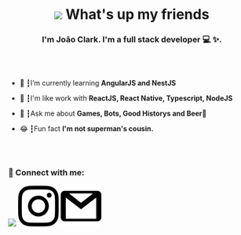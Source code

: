 <h1 align="center"><img src="https://media.giphy.com/media/hvRJCLFzcasrR4ia7z/giphy.gif" width="30px"> What's up my friends</h1>
<h3 align="center">I'm João Clark.
I'm a full stack developer 💻 ✨.</h3>
</br>
</br>

- 🌱 ┇I’m currently learning **AngularJS and NestJS**

- 🥋 ┇I'm like work with **ReactJS, React Native, Typescript, NodeJS**

- 💬 ┇Ask me about **Games, Bots, Good Historys and Beer🍻**

- 😂 ┇Fun fact **I'm not superman's cousin.**
</br>
</br>

<h3 align="left">📌 Connect with me:</h3>
<p align="left">
<a href="https://linkedin.com/in/joaoluisclark"><img src="https://raw.githubusercontent.com/clarkjoao/clarkjoao/master/assets/linkeding.svg"></a>
<a href="https://instagram.com/luisclark_"><img src="https://raw.githubusercontent.com/clarkjoao/clarkjoao/master/assets/insta.svg"></a>
<a href="mailto:clarkjoao@gmail.com"><img src="https://raw.githubusercontent.com/clarkjoao/clarkjoao/master/assets/gmail.svg"></a>
</p>
